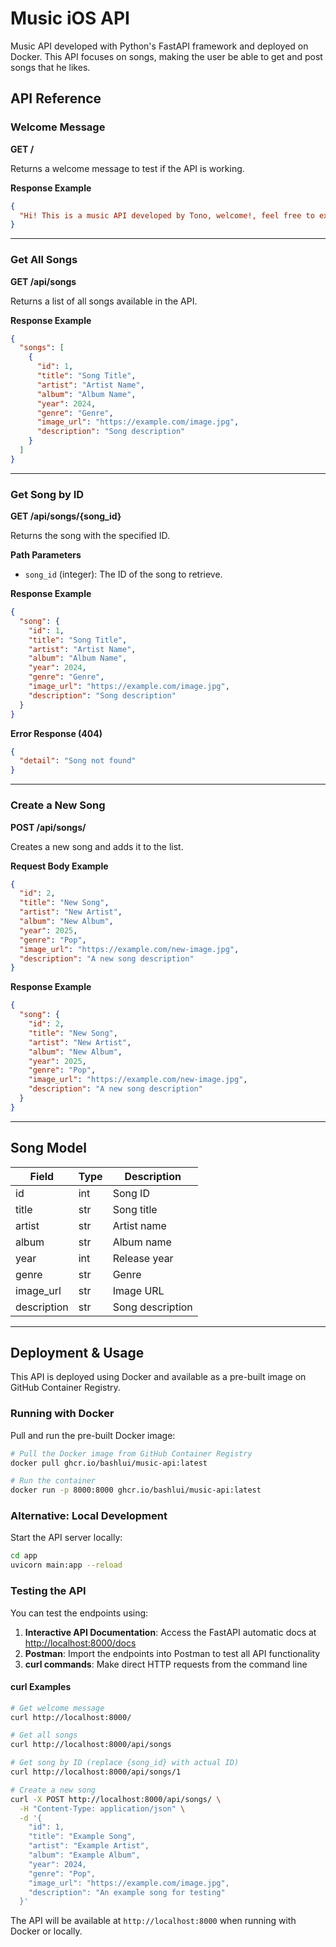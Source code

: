 # Music iOS API 

Music API developed with Python's FastAPI framework and deployed on Docker. This API focuses on songs, making the user be able to get and post songs that he likes.

## API Reference

### Welcome Message

**GET /**

Returns a welcome message to test if the API is working.

**Response Example**
```json
{
  "Hi! This is a music API developed by Tono, welcome!, feel free to explore."
}
```

---

### Get All Songs

**GET /api/songs**

Returns a list of all songs available in the API.

**Response Example**
```json
{
  "songs": [
    {
      "id": 1,
      "title": "Song Title",
      "artist": "Artist Name",
      "album": "Album Name",
      "year": 2024,
      "genre": "Genre",
      "image_url": "https://example.com/image.jpg",
      "description": "Song description"
    }
  ]
}
```

---

### Get Song by ID

**GET /api/songs/{song_id}**

Returns the song with the specified ID.

**Path Parameters**
- `song_id` (integer): The ID of the song to retrieve.

**Response Example**
```json
{
  "song": {
    "id": 1,
    "title": "Song Title",
    "artist": "Artist Name",
    "album": "Album Name",
    "year": 2024,
    "genre": "Genre",
    "image_url": "https://example.com/image.jpg",
    "description": "Song description"
  }
}
```

**Error Response (404)**
```json
{
  "detail": "Song not found"
}
```

---

### Create a New Song

**POST /api/songs/**

Creates a new song and adds it to the list.

**Request Body Example**
```json
{
  "id": 2,
  "title": "New Song",
  "artist": "New Artist", 
  "album": "New Album",
  "year": 2025,
  "genre": "Pop",
  "image_url": "https://example.com/new-image.jpg",
  "description": "A new song description"
}
```

**Response Example**
```json
{
  "song": {
    "id": 2,
    "title": "New Song",
    "artist": "New Artist",
    "album": "New Album", 
    "year": 2025,
    "genre": "Pop",
    "image_url": "https://example.com/new-image.jpg",
    "description": "A new song description"
  }
}
```

---

## Song Model

| Field      | Type   | Description         |
|------------|--------|--------------------|
| id         | int    | Song ID            |
| title      | str    | Song title         |
| artist     | str    | Artist name        |
| album      | str    | Album name         |
| year       | int    | Release year       |
| genre      | str    | Genre              |
| image_url  | str    | Image URL          |
| description| str    | Song description   |

---

## Deployment & Usage

This API is deployed using Docker and available as a pre-built image on GitHub Container Registry.

### Running with Docker

Pull and run the pre-built Docker image:

```bash
# Pull the Docker image from GitHub Container Registry
docker pull ghcr.io/bashlui/music-api:latest

# Run the container
docker run -p 8000:8000 ghcr.io/bashlui/music-api:latest
```

### Alternative: Local Development

Start the API server locally:

```bash
cd app
uvicorn main:app --reload
```

### Testing the API

You can test the endpoints using:

1. **Interactive API Documentation**: Access the FastAPI automatic docs at [http://localhost:8000/docs](http://localhost:8000/docs)
2. **Postman**: Import the endpoints into Postman to test all API functionality
3. **curl commands**: Make direct HTTP requests from the command line

#### curl Examples

```bash
# Get welcome message
curl http://localhost:8000/

# Get all songs
curl http://localhost:8000/api/songs

# Get song by ID (replace {song_id} with actual ID)
curl http://localhost:8000/api/songs/1

# Create a new song
curl -X POST http://localhost:8000/api/songs/ \
  -H "Content-Type: application/json" \
  -d '{
    "id": 1,
    "title": "Example Song",
    "artist": "Example Artist",
    "album": "Example Album",
    "year": 2024,
    "genre": "Pop",
    "image_url": "https://example.com/image.jpg",
    "description": "An example song for testing"
  }'
```

The API will be available at `http://localhost:8000` when running with Docker or locally.


